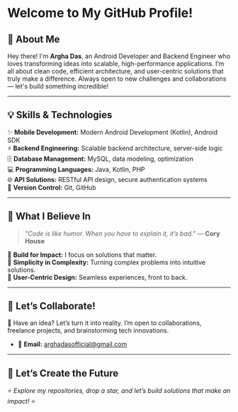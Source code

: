 # Welcome to My GitHub Profile!

## 🙌 About Me

Hey there! I'm **Argha Das**, an Android Developer and Backend Engineer who loves transforming ideas into scalable, high-performance applications. I’m all about clean code, efficient architecture, and user-centric solutions that truly make a difference. Always open to new challenges and collaborations — let's build something incredible!

---

## 💡 Skills & Technologies

✨ **Mobile Development:** Modern Android Development (Kotlin), Android SDK  
⚡ **Backend Engineering:** Scalable backend architecture, server-side logic  
🗄️ **Database Management:** MySQL, data modeling, optimization  
💻 **Programming Languages:** Java, Kotlin, PHP  
🌐 **API Solutions:** RESTful API design, secure authentication systems  
🔧 **Version Control:** Git, GitHub  

---

## 🎯 What I Believe In

> *"Code is like humor. When you have to explain it, it’s bad."* — **Cory House**  

🚀 **Build for Impact:** I focus on solutions that matter.  
🧩 **Simplicity in Complexity:** Turning complex problems into intuitive solutions.  
🎨 **User-Centric Design:** Seamless experiences, front to back.

---

## 🌟 Let’s Collaborate!

💬 Have an idea? Let’s turn it into reality. I’m open to collaborations, freelance projects, and brainstorming tech innovations.

- 📧 **Email:** [arghadasofficial@gmail.com](mailto:arghadasofficial@gmail.com)  
---

## 🚀 Let’s Create the Future

⭐ *Explore my repositories, drop a star, and let’s build solutions that make an impact!* ⭐

